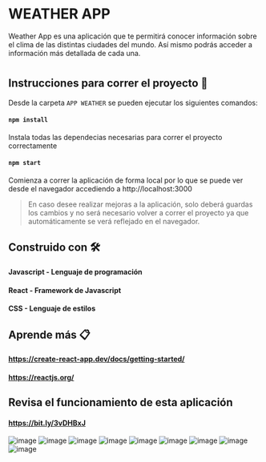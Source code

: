 # WEATHER APP

Weather App es una aplicación que te permitirá conocer información sobre el clima de las distintas ciudades del mundo.
Así mismo podrás acceder a información más detallada de cada una.

#

## Instrucciones para correr el proyecto 🔧

Desde la carpeta `APP WEATHER` se pueden ejecutar los siguientes comandos:

#### `npm install`

Instala todas las dependecias necesarias para correr el proyecto correctamente

#### `npm start`

Comienza a correr la aplicación de forma local por lo que se puede ver desde el navegador accediendo a
http://localhost:3000

>En caso desee realizar mejoras a la aplicación, solo deberá guardas los cambios y no será necesario volver a correr el proyecto ya que automáticamente se verá reflejado en el navegador.


## Construido con 🛠️

#### Javascript - Lenguaje de programación
#### React - Framework de Javascript
#### CSS - Lenguaje de estilos


## Aprende más 📋

#### https://create-react-app.dev/docs/getting-started/
#### https://reactjs.org/

## Revisa el funcionamiento de esta aplicación

#### https://bit.ly/3vDHBxJ

![image](https://user-images.githubusercontent.com/96211574/165111787-1304fecd-1e46-431d-81a8-b4e1cb31bcce.png)
![image](https://user-images.githubusercontent.com/96211574/165111916-513ace00-e22d-499b-ae08-35abf12ff313.png)
![image](https://user-images.githubusercontent.com/96211574/165112004-a0ee52ba-94b3-4bba-9d5b-1ddc3cbdcc10.png)
![image](https://user-images.githubusercontent.com/96211574/165112163-acd920bb-ccee-41fe-9e07-071b46593c56.png)
![image](https://user-images.githubusercontent.com/96211574/165112256-f0caf1c1-c897-4f4e-a2f7-06f3a017b93e.png)
![image](https://user-images.githubusercontent.com/96211574/165112339-cf62a0df-88a4-435f-b222-e9579a782bba.png)
![image](https://user-images.githubusercontent.com/96211574/165112492-3b643624-3a72-4103-93e1-5e8d6c32a10a.png)
![image](https://user-images.githubusercontent.com/96211574/165112615-577f46bc-8308-42cd-acf6-21db60e1f5b0.png)
![image](https://user-images.githubusercontent.com/96211574/165112709-4208aa2e-66fb-4092-8a04-c02390cffe14.png)

